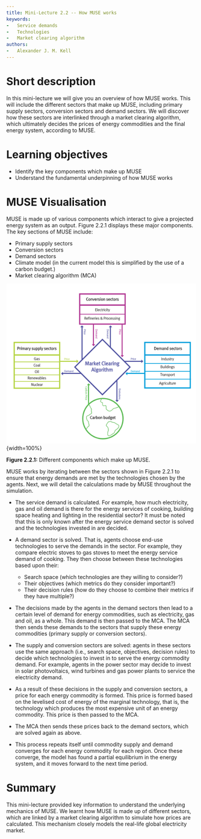 ```yaml
---
title: Mini-Lecture 2.2 -- How MUSE works
keywords:
-   Service demands
-   Technologies
-   Market clearing algorithm
authors:
-   Alexander J. M. Kell
---
```



# Short description

In this mini-lecture we will give you an overview of how MUSE works. This will include the different sectors that make up MUSE, including primary supply sectors, conversion sectors and demand sectors. We will discover how these sectors are interlinked through a market clearing algorithm, which ultimately decides the prices of energy commodities and the final energy system, according to MUSE.

# Learning objectives

- Identify the key components which make up MUSE
- Understand the fundamental underpinning of how MUSE works

# MUSE Visualisation

MUSE is made up of various components which interact to give a projected energy system as an output. Figure 2.2.1 displays these major components. The key sections of MUSE include:

- Primary supply sectors
- Conversion sectors
- Demand sectors
- Climate model (in the current model this is simplified by the use of a carbon budget.)
- Market clearing algorithm (MCA)

![](assets/Fig_2.2.1.png){width=100%}

**Figure 2.2.1:** Different components which make up MUSE.

MUSE works by iterating between the sectors shown in Figure 2.2.1 to ensure that energy demands are met by the technologies chosen by the agents. Next, we will detail the calculations made by MUSE throughout the simulation.

- The service demand is calculated. For example, how much electricity, gas and oil demand is there for the energy services of cooking, building space heating and lighting in the residential sector? It must be noted that this is only known after the energy service demand sector is solved and the technologies invested in are decided.

- A demand sector is solved. That is, agents choose end-use technologies to serve the demands in the sector. For example, they compare electric stoves to gas stoves to meet the energy service demand of cooking. They then choose between these technologies based upon their:

  - Search space (which technologies are they willing to consider?)
  - Their objectives (which metrics do they consider important?)
  - Their decision rules (how do they choose to combine their metrics if they have multiple?)

- The decisions made by the agents in the demand sectors then lead to a certain level of demand for energy commodities, such as electricity, gas and oil, as a whole. This demand is then passed to the MCA.
The MCA then sends these demands to the sectors that supply these energy commodities (primary supply or conversion sectors).

- The supply and conversion sectors are solved: agents in these sectors use the same approach (i.e., search space, objectives, decision rules) to decide which technologies to invest in to serve the energy commodity demand. For example, agents in the power sector may decide to invest in solar photovoltaics, wind turbines and gas power plants to service the electricity demand.

- As a result of these decisions in the supply and conversion sectors, a price for each energy commodity is formed. This price is formed based on the levelised cost of energy of the marginal technology, that is, the technology which produces the most expensive unit of an energy commodity. This price is then passed to the MCA.

- The MCA then sends these prices back to the demand sectors, which are solved again as above.

- This process repeats itself until commodity supply and demand converges for each energy commodity for each region. Once these converge, the model has found a partial equilibrium in the energy system, and it moves forward to the next time period.

# Summary

This mini-lecture provided key information to understand the underlying mechanics of MUSE. We learnt how MUSE is made up of different sectors, which are linked by a market clearing algorithm to simulate how prices are calculated. This mechanism closely models the real-life global electricity market.
